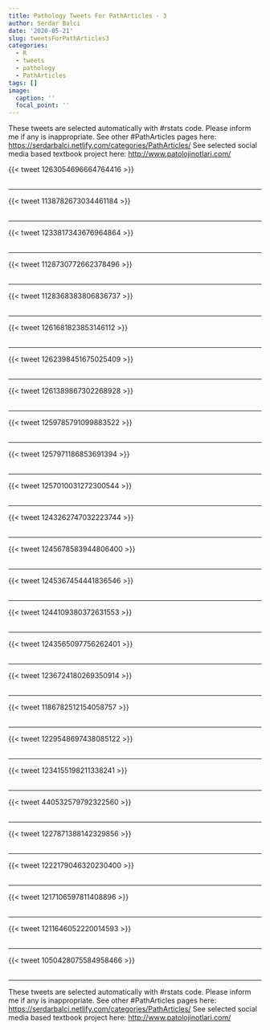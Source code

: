 ```yaml
---
title: Pathology Tweets For PathArticles - 3
author: Serdar Balci
date: '2020-05-21'
slug: tweetsForPathArticles3
categories:
  - R
  - tweets
  - pathology
  - PathArticles
tags: []
image:
  caption: ''
  focal_point: ''
---
```



These tweets are selected automatically with #rstats code. Please inform me if any is inappropriate.
See other #PathArticles pages here: https://serdarbalci.netlify.com/categories/PathArticles/ 
See selected social media based textbook project here: http://www.patolojinotlari.com/

{{< tweet 1263054696664764416 >}}
<br>
<br>
<hr>
{{< tweet 1138782673034461184 >}}
<br>
<br>
<hr>
{{< tweet 1233817343676964864 >}}
<br>
<br>
<hr>
{{< tweet 1128730772662378496 >}}
<br>
<br>
<hr>
{{< tweet 1128368383806836737 >}}
<br>
<br>
<hr>
{{< tweet 1261681823853146112 >}}
<br>
<br>
<hr>
{{< tweet 1262398451675025409 >}}
<br>
<br>
<hr>
{{< tweet 1261389867302268928 >}}
<br>
<br>
<hr>
{{< tweet 1259785791099883522 >}}
<br>
<br>
<hr>
{{< tweet 1257971186853691394 >}}
<br>
<br>
<hr>
{{< tweet 1257010031272300544 >}}
<br>
<br>
<hr>
{{< tweet 1243262747032223744 >}}
<br>
<br>
<hr>
{{< tweet 1245678583944806400 >}}
<br>
<br>
<hr>
{{< tweet 1245367454441836546 >}}
<br>
<br>
<hr>
{{< tweet 1244109380372631553 >}}
<br>
<br>
<hr>
{{< tweet 1243565097756262401 >}}
<br>
<br>
<hr>
{{< tweet 1236724180269350914 >}}
<br>
<br>
<hr>
{{< tweet 1186782512154058757 >}}
<br>
<br>
<hr>
{{< tweet 1229548697438085122 >}}
<br>
<br>
<hr>
{{< tweet 1234155198211338241 >}}
<br>
<br>
<hr>
{{< tweet 440532579792322560 >}}
<br>
<br>
<hr>
{{< tweet 1227871388142329856 >}}
<br>
<br>
<hr>
{{< tweet 1222179046320230400 >}}
<br>
<br>
<hr>
{{< tweet 1217106597811408896 >}}
<br>
<br>
<hr>
{{< tweet 1211646052220014593 >}}
<br>
<br>
<hr>
{{< tweet 1050428075584958466 >}}
<br>
<br>
<hr>


These tweets are selected automatically with #rstats code. Please inform me if any is inappropriate.
See other #PathArticles pages here: https://serdarbalci.netlify.com/categories/PathArticles/ 
See selected social media based textbook project here: http://www.patolojinotlari.com/

